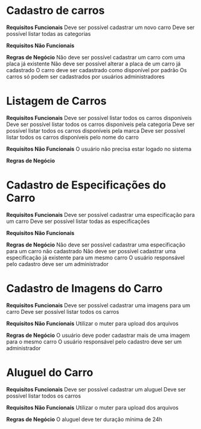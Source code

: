# Cadastro de carros

**Requisitos Funcionais**
Deve ser possível cadastrar um novo carro
Deve ser possível listar todas as categorias

**Requisitos Não Funcionais**

**Regras de Negócio**
Não deve ser possível cadastrar um carro com uma placa já existente
Não deve ser possível alterar a placa de um carro já cadastrado
O carro deve ser cadastrado como disponível por padrão
Os carros só podem ser cadastrados por usuários administradores

# Listagem de Carros

**Requisitos Funcionais**
Deve ser possível listar todos os carros disponíveis
Deve ser possível listar todos os carros disponíveis pela categoria
Deve ser possível listar todos os carros disponíveis pela marca
Deve ser possível listar todos os carros disponíveis pelo nome do carro

**Requisitos Não Funcionais**
O usuário não precisa estar logado no sistema

**Regras de Negócio**

# Cadastro de Especificações do Carro

**Requisitos Funcionais**
Deve ser possível cadastrar uma especificação para um carro
Deve ser possível listar todas as especificações

**Requisitos Não Funcionais**

**Regras de Negócio**
Não deve ser possível cadastrar uma especificação para um carro não cadastrado
Não deve ser possível cadastrar uma especificação já existente para um mesmo carro
O usuário responsável pelo cadastro deve ser um administrador

# Cadastro de Imagens do Carro

**Requisitos Funcionais**
Deve ser possível cadastrar uma imagens para um carro
Deve ser possível listar todos os carros

**Requisitos Não Funcionais**
Utilizar o muter para upload dos arquivos

**Regras de Negócio**
O usuário deve poder cadastrar mais de uma imagem para o mesmo carro
O usuário responsável pelo cadastro deve ser um administrador

# Aluguel do Carro

**Requisitos Funcionais**
Deve ser possível cadastrar um aluguel
Deve ser possível listar todos os carros

**Requisitos Não Funcionais**
Utilizar o muter para upload dos arquivos

**Regras de Negócio**
O aluguel deve ter duração mínima de 24h
